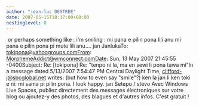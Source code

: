 ```yaml
---
author: "jean-luc DESTREE"
date: 2007-05-15T18:17:00+00:00
nestinglevel: 0
---
```

 or perhaps something like : i'm smiling : mi pana e pilin pona lili anu mi pana e pilin pona pi mute lili anu.... jan JanlukaTo: [tokipona@yahoogroups.comFrom](mailto://tokipona@yahoogroups.comFrom): [MorphemeAddict@wmconnect.comDate](mailto://MorphemeAddict@wmconnect.comDate): Sun, 13 May 2007 21:45:55 -0400Subject: Re: \[tokipona\] Re: "tenpo ni la, ma en sewi li pona tawa mi"In a message dated 5/13/2007 7:54:47 PM Central Daylight Time, [clifford-j@sbcglobal.net](mailto://clifford-j@sbcglobal.net) writes:
 (but how to even say "smile"?) ken la jan li ken toki e ni: mi sama pi pilin pona. I look happy. jan Setepo / stevo Avec Windows Live Spaces, publiez directement des messages électroniques sur votre blog ou ajoutez-y des photos, des blagues et d'autres infos. C'est gratuit !